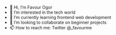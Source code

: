 - 👋 Hi, I’m Favour Ogor
- 👀 I’m interested in the tech world
- 🌱 I’m currently learning frontend web development
- 💞️ I’m looking to collaborate on beginner projects
- 📫 How to reach me: Twitter @_favourme

<!---
favourogor/favourogor is a ✨ special ✨ repository because its `README.md` (this file) appears on your GitHub profile.
You can click the Preview link to take a look at your changes.
--->
